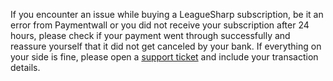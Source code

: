 If you encounter an issue while buying a LeagueSharp subscription, be it an error from Paymentwall or you did not receive your subscription after 24 hours, please check if your payment went through successfully and reassure yourself that it did not get canceled by your bank.
If everything on your side is fine, please open a [support ticket](https://www.joduska.me/forum/index.php?app=tickets&module=tickets&section=post&do=new_ticket) and include your transaction details.
